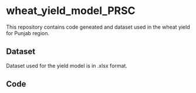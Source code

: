 # wheat_yield_model_PRSC

This repository contains code geneated and dataset used in the wheat yield for Punjab region.

## Dataset
Dataset used for the yield model is in .xlsx format.


## Code
